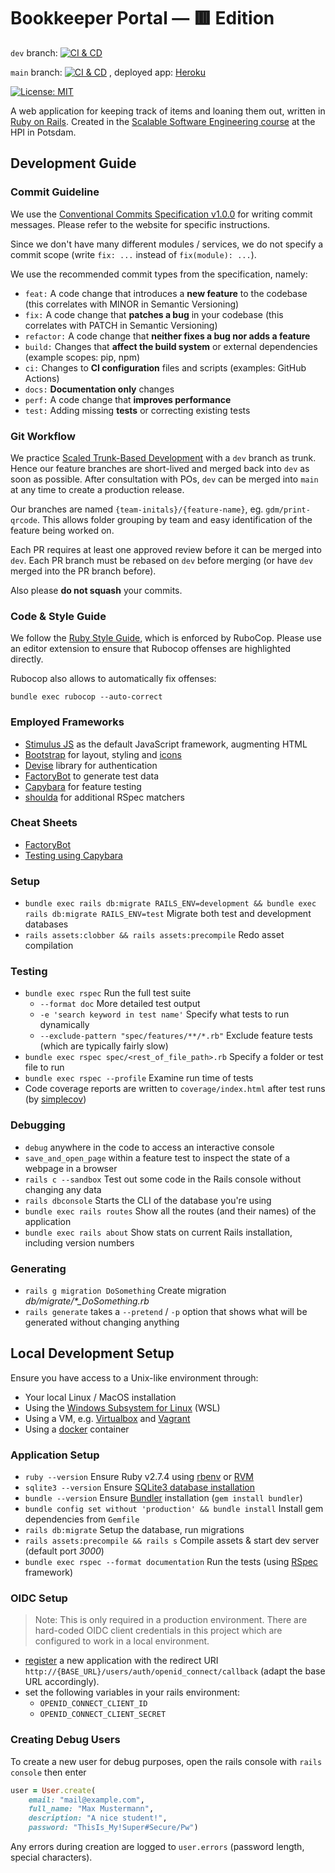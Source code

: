 # Bookkeeper Portal — 🟥 Edition

`dev` branch: [![CI & CD](https://github.com/hpi-swt2/bookkeeper-portal-red/actions/workflows/ci_cd.yml/badge.svg?branch=dev)](https://github.com/hpi-swt2/bookkeeper-portal-red/actions/workflows/ci_cd.yml)

`main` branch: [![CI & CD](https://github.com/hpi-swt2/bookkeeper-portal-red/actions/workflows/ci_cd.yml/badge.svg?branch=main)](https://github.com/hpi-swt2/bookkeeper-portal-red/actions/workflows/ci_cd.yml)
, deployed app: [Heroku](https://bookkeeper-red-main.herokuapp.com)

[![License: MIT](https://img.shields.io/badge/License-MIT-green.svg)](https://opensource.org/licenses/MIT)

A web application for keeping track of items and loaning them out, written in [Ruby on Rails](https://rubyonrails.org/).
Created in the [Scalable Software Engineering course](https://hpi.de/plattner/teaching/winter-term-2022-23/scalable-software-engineering.html) at the HPI in Potsdam.

## Development Guide

### Commit Guideline

We use the [Conventional Commits Specification v1.0.0](https://www.conventionalcommits.org/en/v1.0.0/) for writing commit messages. Please refer to the website for specific instructions.

Since we don't have many different modules / services, we do not specify a commit scope (write `fix: ...` instead of `fix(module): ...`).

We use the recommended commit types from the specification, namely:

- `feat:` A code change that introduces a **new feature** to the codebase (this correlates with MINOR in Semantic Versioning)
- `fix:` A code change that **patches a bug** in your codebase (this correlates with PATCH in Semantic Versioning)
- `refactor:` A code change that **neither fixes a bug nor adds a feature**
- `build:` Changes that **affect the build system** or external dependencies (example scopes: pip, npm)
- `ci:` Changes to **CI configuration** files and scripts (examples: GitHub Actions)
- `docs:` **Documentation only** changes
- `perf:` A code change that **improves performance**
- `test:` Adding missing **tests** or correcting existing tests

### Git Workflow

We practice [Scaled Trunk-Based Development](https://trunkbaseddevelopment.com/#scaled-trunk-based-development) with a `dev` branch as trunk. Hence our feature branches are short-lived and merged back into `dev` as soon as possible. After consultation with POs, `dev` can be merged into `main` at any time to create a production release.

Our branches are named `{team-initals}/{feature-name}`, eg. `gdm/print-qrcode`. This allows folder grouping by team and easy identification of the feature being worked on.

Each PR requires at least one approved review before it can be merged into `dev`. Each PR branch must be rebased on `dev` before merging (or have `dev` merged into the PR branch before).

Also please **do not squash** your commits.

### Code & Style Guide

We follow the [Ruby Style Guide](https://rubystyle.guide/), which is enforced by RuboCop. Please use an editor extension to ensure that Rubocop offenses are highlighted directly.

Rubocop also allows to automatically fix offenses:

```shell
bundle exec rubocop --auto-correct
```

### Employed Frameworks

- [Stimulus JS](https://stimulus.hotwired.dev) as the default JavaScript framework, augmenting HTML
- [Bootstrap](https://getbootstrap.com/docs/5.2) for layout, styling and [icons](https://icons.getbootstrap.com/)
- [Devise](https://github.com/heartcombo/devise) library for authentication
- [FactoryBot](https://github.com/thoughtbot/factory_bot/blob/master/GETTING_STARTED.md#defining-factories) to generate test data
- [Capybara](https://github.com/teamcapybara/capybara#the-dsl) for feature testing
- [shoulda](https://github.com/thoughtbot/shoulda-matchers#matchers) for additional RSpec matchers

### Cheat Sheets

- [FactoryBot](https://devhints.io/factory_bot)
- [Testing using Capybara](https://devhints.io/capybara)

### Setup

- `bundle exec rails db:migrate RAILS_ENV=development && bundle exec rails db:migrate RAILS_ENV=test` Migrate both test and development databases
- `rails assets:clobber && rails assets:precompile` Redo asset compilation

### Testing

- `bundle exec rspec` Run the full test suite
  - `--format doc` More detailed test output
  - `-e 'search keyword in test name'` Specify what tests to run dynamically
  - `--exclude-pattern "spec/features/**/*.rb"` Exclude feature tests (which are typically fairly slow)
- `bundle exec rspec spec/<rest_of_file_path>.rb` Specify a folder or test file to run
- `bundle exec rspec --profile` Examine run time of tests
- Code coverage reports are written to `coverage/index.html` after test runs (by [simplecov](https://github.com/simplecov-ruby/simplecov))

### Debugging

- `debug` anywhere in the code to access an interactive console
- `save_and_open_page` within a feature test to inspect the state of a webpage in a browser
- `rails c --sandbox` Test out some code in the Rails console without changing any data
- `rails dbconsole` Starts the CLI of the database you're using
- `bundle exec rails routes` Show all the routes (and their names) of the application
- `bundle exec rails about` Show stats on current Rails installation, including version numbers

### Generating

- `rails g migration DoSomething` Create migration _db/migrate/\*\_DoSomething.rb_
- `rails generate` takes a `--pretend` / `-p` option that shows what will be generated without changing anything

## Local Development Setup

Ensure you have access to a Unix-like environment through:

- Your local Linux / MacOS installation
- Using the [Windows Subsystem for Linux](https://docs.microsoft.com/en-us/windows/wsl/install) (WSL)
- Using a VM, e.g. [Virtualbox](https://www.virtualbox.org/) and [Vagrant](https://www.vagrantup.com/)
- Using a [docker](https://docs.microsoft.com/en-us/windows/wsl/install) container

### Application Setup

- `ruby --version` Ensure Ruby v2.7.4 using [rbenv](https://github.com/rbenv/rbenv) or [RVM](http://rvm.io/)
- `sqlite3 --version` Ensure [SQLite3 database installation](https://guides.rubyonrails.org/getting_started.html#installing-sqlite3)
- `bundle --version` Ensure [Bundler](https://rubygems.org/gems/bundler) installation (`gem install bundler`)
- `bundle config set without 'production' && bundle install` Install gem dependencies from `Gemfile`
- `rails db:migrate` Setup the database, run migrations
- `rails assets:precompile && rails s` Compile assets & start dev server (default port _3000_)
- `bundle exec rspec --format documentation` Run the tests (using [RSpec](http://rspec.info/) framework)

### OIDC Setup

> Note: This is only required in a production environment. There are hard-coded
> OIDC client credentials in this project which are configured to work in a
> local environment.

- [register](https://oidc.hpi.de) a new application with the redirect URI
  `http://{BASE_URL}/users/auth/openid_connect/callback` (adapt the base URL
  accordingly).
- set the following variables in your rails environment:
    - `OPENID_CONNECT_CLIENT_ID`
    - `OPENID_CONNECT_CLIENT_SECRET`

### Creating Debug Users
To create a new user for debug purposes, open the rails console with `rails console` then enter 
```ruby
user = User.create(
    email: "mail@example.com", 
    full_name: "Max Mustermann", 
    description: "A nice student!", 
    password: "ThisIs_My!Super#Secure/Pw")
```
Any errors during creation are logged to `user.errors` (password length, special characters).
